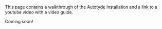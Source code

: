 This page contains a walkthrough of the Autotyde Installation and a link to a
youtube video with a video guide.

Coming soon!
